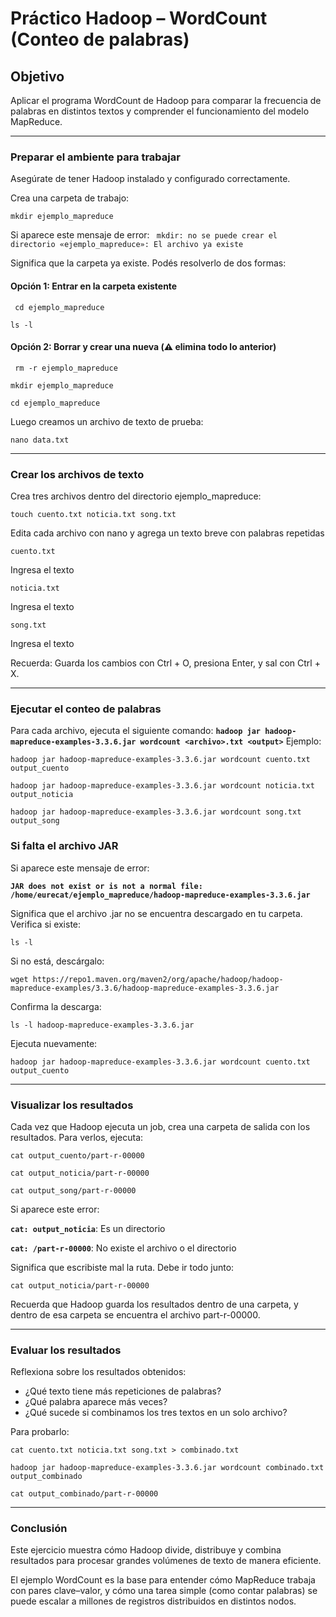 # Práctico Hadoop – WordCount (Conteo de palabras)

## Objetivo

Aplicar el programa WordCount de Hadoop para comparar la frecuencia de palabras en distintos textos y comprender el funcionamiento del modelo MapReduce.

---

### Preparar el ambiente para trabajar

Asegúrate de tener Hadoop instalado y configurado correctamente.

Crea una carpeta de trabajo:

`mkdir ejemplo_mapreduce`

Si aparece este mensaje de error:
` mkdir: no se puede crear el directorio «ejemplo_mapreduce»: El archivo ya existe`

Significa que la carpeta ya existe. Podés resolverlo de dos formas:

#### Opción 1: Entrar en la carpeta existente

` cd ejemplo_mapreduce`

`ls -l `

#### Opción 2: Borrar y crear una nueva (⚠️ elimina todo lo anterior)

` rm -r ejemplo_mapreduce`

`mkdir ejemplo_mapreduce`

`cd ejemplo_mapreduce`

Luego creamos un archivo de texto de prueba:

`nano data.txt`

---

### Crear los archivos de texto

Crea tres archivos dentro del directorio ejemplo_mapreduce:

`touch cuento.txt noticia.txt song.txt`

Edita cada archivo con nano y agrega un texto breve con palabras repetidas

`cuento.txt`

Ingresa el texto 

`noticia.txt`

Ingresa el texto 

`song.txt`

Ingresa el texto 

Recuerda: Guarda los cambios con Ctrl + O, presiona Enter, y sal con Ctrl + X.

---

### Ejecutar el conteo de palabras

Para cada archivo, ejecuta el siguiente comando: **`hadoop jar hadoop-mapreduce-examples-3.3.6.jar wordcount <archivo>.txt <output>`**  Ejemplo:

`hadoop jar hadoop-mapreduce-examples-3.3.6.jar wordcount cuento.txt output_cuento`

`hadoop jar hadoop-mapreduce-examples-3.3.6.jar wordcount noticia.txt output_noticia`

`hadoop jar hadoop-mapreduce-examples-3.3.6.jar wordcount song.txt output_song`


### Si falta el archivo JAR

Si aparece este mensaje de error:

**`JAR does not exist or is not a normal file: /home/eurecat/ejemplo_mapreduce/hadoop-mapreduce-examples-3.3.6.jar`**

Significa que el archivo .jar no se encuentra descargado en tu carpeta. Verifica si existe:

`ls -l`

Si no está, descárgalo:

`wget https://repo1.maven.org/maven2/org/apache/hadoop/hadoop-mapreduce-examples/3.3.6/hadoop-mapreduce-examples-3.3.6.jar`

Confirma la descarga:

`ls -l hadoop-mapreduce-examples-3.3.6.jar`

Ejecuta nuevamente:

`hadoop jar hadoop-mapreduce-examples-3.3.6.jar wordcount cuento.txt output_cuento`

---

### Visualizar los resultados

Cada vez que Hadoop ejecuta un job, crea una carpeta de salida con los resultados. Para verlos, ejecuta:

`cat output_cuento/part-r-00000`

`cat output_noticia/part-r-00000`

`cat output_song/part-r-00000`

Si aparece este error:

**`cat: output_noticia`**: Es un directorio

**`cat: /part-r-00000`**: No existe el archivo o el directorio

Significa que escribiste mal la ruta. Debe ir todo junto:

`cat output_noticia/part-r-00000`

Recuerda que Hadoop guarda los resultados dentro de una carpeta, y dentro de esa carpeta se encuentra el archivo part-r-00000.

---

### Evaluar los resultados

Reflexiona sobre los resultados obtenidos:
- ¿Qué texto tiene más repeticiones de palabras?
- ¿Qué palabra aparece más veces?
- ¿Qué sucede si combinamos los tres textos en un solo archivo?

Para probarlo:

`cat cuento.txt noticia.txt song.txt > combinado.txt`

`hadoop jar hadoop-mapreduce-examples-3.3.6.jar wordcount combinado.txt output_combinado`

`cat output_combinado/part-r-00000`

---
### Conclusión

Este ejercicio muestra cómo Hadoop divide, distribuye y combina resultados para procesar grandes volúmenes de texto de manera eficiente.

El ejemplo WordCount es la base para entender cómo MapReduce trabaja con pares clave–valor, y cómo una tarea simple (como contar palabras) se puede escalar a millones de registros distribuidos en distintos nodos.

